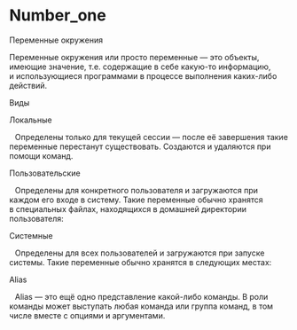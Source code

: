 # Number_one
Переменные окружения

Переменные окружения или просто переменные — это объекты, имеющие значение, т.е. содержащие в себе какую-то информацию, и использующиеся программами в процессе выполнения каких-либо действий.

Виды

Локальные

⠀Определены только для текущей сессии — после её завершения такие переменные перестанут существовать. Создаются и удаляются при помощи команд.

Пользовательские

⠀Определены для конкретного пользователя и загружаются при каждом его входе в систему. Такие переменные обычно хранятся в специальных файлах, находящихся в домашней директории пользователя:

Системные

⠀Определены для всех пользователей и загружаются при запуске системы. Такие переменные обычно хранятся в следующих местах:

Alias

⠀Alias — это ещё одно представление какой-либо команды. В роли команды может выступать любая команда или группа команд, в том числе вместе с опциями и аргументами.
